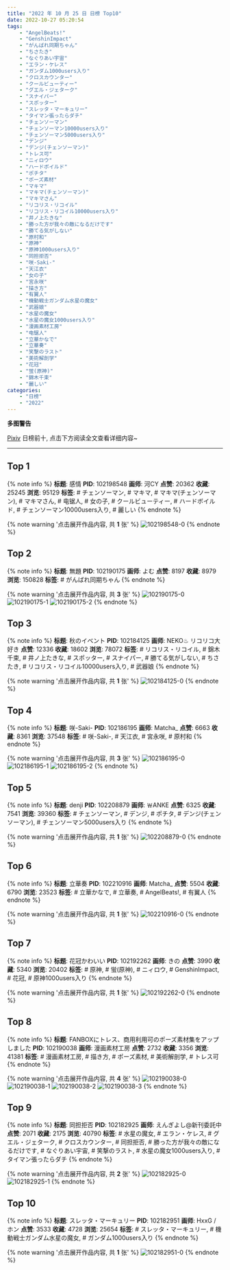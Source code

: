 ```yaml
---
title: "2022 年 10 月 25 日 日榜 Top10"
date: 2022-10-27 05:20:54
tags:
    - "AngelBeats!"
    - "GenshinImpact"
    - "がんばれ同期ちゃん"
    - "ちさたき"
    - "なぐりあい宇宙"
    - "エラン・ケレス"
    - "ガンダム1000users入り"
    - "クロスカウンター"
    - "クールビューティー"
    - "グエル・ジェターク"
    - "スナイパー"
    - "スポッター"
    - "スレッタ・マーキュリー"
    - "タイマン張ったらダチ"
    - "チェンソーマン"
    - "チェンソーマン10000users入り"
    - "チェンソーマン5000users入り"
    - "デンジ"
    - "デンジ(チェンソーマン)"
    - "トレス可"
    - "ニィロウ"
    - "ハードボイルド"
    - "ポチタ"
    - "ポーズ素材"
    - "マキマ"
    - "マキマ(チェンソーマン)"
    - "マキマさん"
    - "リコリス・リコイル"
    - "リコリス・リコイル10000users入り"
    - "井ノ上たきな"
    - "勝った方が我々の敵になるだけです"
    - "勝てる気がしない"
    - "原村和"
    - "原神"
    - "原神1000users入り"
    - "同担拒否"
    - "咲-Saki-"
    - "天江衣"
    - "女の子"
    - "宮永咲"
    - "描き方"
    - "有翼人"
    - "機動戦士ガンダム水星の魔女"
    - "武器娘"
    - "水星の魔女"
    - "水星の魔女1000users入り"
    - "漫画素材工房"
    - "电锯人"
    - "立華かなで"
    - "立華奏"
    - "笑撃のラスト"
    - "美術解剖学"
    - "花冠"
    - "蛍(原神)"
    - "錦木千束"
    - "麗しい"
categories:
    - "日榜"
    - "2022"
---
```


<i class="fa fa-triangle-exclamation"></i>**多图警告**<i class="fa fa-triangle-exclamation"></i>

[Pixiv](https://www.pixiv.net/) 日榜前十, 点击下方阅读全文查看详细内容~

<!-- more -->

---

## Top 1

{% note info %}
**标题**: 感情
**PID**: 102198548 **画师**: 河CY
**点赞**: 20362 **收藏**: 25245 **浏览**: 95129
**标签**: # チェンソーマン, # マキマ, # マキマ(チェンソーマン), # マキマさん, # 电锯人, # 女の子, # クールビューティー, # ハードボイルド, # チェンソーマン10000users入り, # 麗しい
{% endnote %}

{% note warning '点击展开作品内容, 共 **1** 张' %}
![102198548-0](https://i.pixiv.re/img-original/img/2022/10/24/17/59/42/102198548_p0.jpg)
{% endnote %}

## Top 2

{% note info %}
**标题**: 無題
**PID**: 102190175 **画师**: よむ
**点赞**: 8197 **收藏**: 8979 **浏览**: 150828
**标签**: # がんばれ同期ちゃん
{% endnote %}

{% note warning '点击展开作品内容, 共 **3** 张' %}
![102190175-0](https://i.pixiv.re/img-original/img/2022/10/24/08/12/37/102190175_p0.png)
![102190175-1](https://i.pixiv.re/img-original/img/2022/10/24/08/12/37/102190175_p1.png)
![102190175-2](https://i.pixiv.re/img-original/img/2022/10/24/08/12/37/102190175_p2.png)
{% endnote %}

## Top 3

{% note info %}
**标题**: 秋のイベント
**PID**: 102184125 **画师**: NEKO♨ リコリコ大好き
**点赞**: 12336 **收藏**: 18602 **浏览**: 78072
**标签**: # リコリス・リコイル, # 錦木千束, # 井ノ上たきな, # スポッター, # スナイパー, # 勝てる気がしない, # ちさたき, # リコリス・リコイル10000users入り, # 武器娘
{% endnote %}

{% note warning '点击展开作品内容, 共 **1** 张' %}
![102184125-0](https://i.pixiv.re/img-original/img/2022/10/24/00/30/01/102184125_p0.png)
{% endnote %}

## Top 4

{% note info %}
**标题**: 咲-Saki-
**PID**: 102186195 **画师**: Matcha_
**点赞**: 6663 **收藏**: 8361 **浏览**: 37548
**标签**: # 咲-Saki-, # 天江衣, # 宮永咲, # 原村和
{% endnote %}

{% note warning '点击展开作品内容, 共 **3** 张' %}
![102186195-0](https://i.pixiv.re/img-original/img/2022/10/24/01/54/54/102186195_p0.jpg)
![102186195-1](https://i.pixiv.re/img-original/img/2022/10/24/01/54/54/102186195_p1.jpg)
![102186195-2](https://i.pixiv.re/img-original/img/2022/10/24/01/54/54/102186195_p2.jpg)
{% endnote %}

## Top 5

{% note info %}
**标题**: denji
**PID**: 102208879 **画师**: ￦ANKE
**点赞**: 6325 **收藏**: 7541 **浏览**: 39360
**标签**: # チェンソーマン, # デンジ, # ポチタ, # デンジ(チェンソーマン), # チェンソーマン5000users入り
{% endnote %}

{% note warning '点击展开作品内容, 共 **1** 张' %}
![102208879-0](https://i.pixiv.re/img-original/img/2022/10/25/00/11/53/102208879_p0.jpg)
{% endnote %}

## Top 6

{% note info %}
**标题**: 立華奏
**PID**: 102210916 **画师**: Matcha_
**点赞**: 5504 **收藏**: 6790 **浏览**: 23523
**标签**: # 立華かなで, # 立華奏, # AngelBeats!, # 有翼人
{% endnote %}

{% note warning '点击展开作品内容, 共 **1** 张' %}
![102210916-0](https://i.pixiv.re/img-original/img/2022/10/25/01/30/01/102210916_p0.jpg)
{% endnote %}

## Top 7

{% note info %}
**标题**: 花冠かわいい
**PID**: 102192262 **画师**: きの
**点赞**: 3990 **收藏**: 5340 **浏览**: 20402
**标签**: # 原神, # 蛍(原神), # ニィロウ, # GenshinImpact, # 花冠, # 原神1000users入り
{% endnote %}

{% note warning '点击展开作品内容, 共 **1** 张' %}
![102192262-0](https://i.pixiv.re/img-original/img/2022/10/24/11/09/02/102192262_p0.jpg)
{% endnote %}

## Top 8

{% note info %}
**标题**: FANBOXにトレス、商用利用可のポーズ素材集をアップしました
**PID**: 102190038 **画师**: 漫画素材工房
**点赞**: 2732 **收藏**: 3356 **浏览**: 41381
**标签**: # 漫画素材工房, # 描き方, # ポーズ素材, # 美術解剖学, # トレス可
{% endnote %}

{% note warning '点击展开作品内容, 共 **4** 张' %}
![102190038-0](https://i.pixiv.re/img-original/img/2022/10/24/14/37/56/102190038_p0.jpg)
![102190038-1](https://i.pixiv.re/img-original/img/2022/10/24/14/37/56/102190038_p1.jpg)
![102190038-2](https://i.pixiv.re/img-original/img/2022/10/24/14/37/56/102190038_p2.jpg)
![102190038-3](https://i.pixiv.re/img-original/img/2022/10/24/14/37/56/102190038_p3.jpg)
{% endnote %}

## Top 9

{% note info %}
**标题**: 同担拒否
**PID**: 102182925 **画师**: えんぎよし@新刊委託中
**点赞**: 2071 **收藏**: 2175 **浏览**: 40790
**标签**: # 水星の魔女, # エラン・ケレス, # グエル・ジェターク, # クロスカウンター, # 同担拒否, # 勝った方が我々の敵になるだけです, # なぐりあい宇宙, # 笑撃のラスト, # 水星の魔女1000users入り, # タイマン張ったらダチ
{% endnote %}

{% note warning '点击展开作品内容, 共 **2** 张' %}
![102182925-0](https://i.pixiv.re/img-original/img/2022/10/24/12/17/54/102182925_p0.png)
![102182925-1](https://i.pixiv.re/img-original/img/2022/10/24/12/17/54/102182925_p1.png)
{% endnote %}

## Top 10

{% note info %}
**标题**: スレッタ・マーキュリー
**PID**: 102182951 **画师**: HxxG / ホン
**点赞**: 3533 **收藏**: 4728 **浏览**: 25654
**标签**: # スレッタ・マーキュリー, # 機動戦士ガンダム水星の魔女, # ガンダム1000users入り
{% endnote %}

{% note warning '点击展开作品内容, 共 **1** 张' %}
![102182951-0](https://i.pixiv.re/img-original/img/2022/10/24/00/00/19/102182951_p0.png)
{% endnote %}
